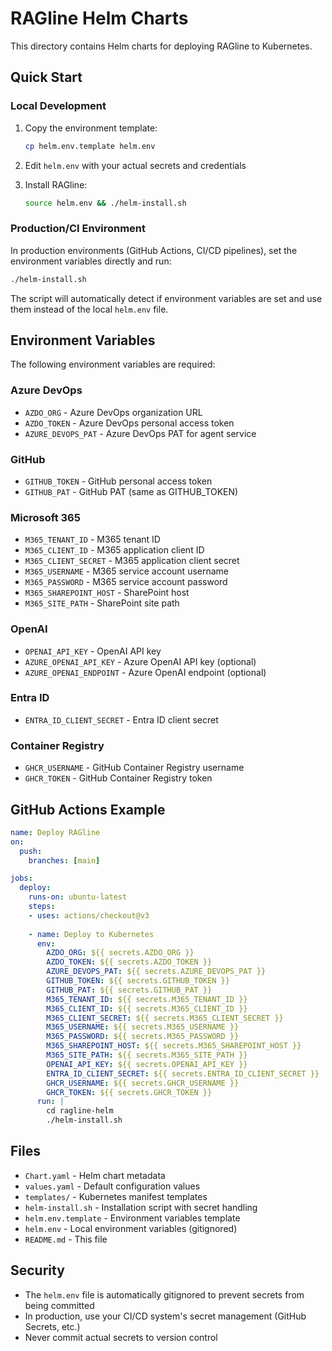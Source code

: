 # RAGline Helm Charts

This directory contains Helm charts for deploying RAGline to Kubernetes.

## Quick Start

### Local Development

1. Copy the environment template:
   ```bash
   cp helm.env.template helm.env
   ```

2. Edit `helm.env` with your actual secrets and credentials

3. Install RAGline:
   ```bash
   source helm.env && ./helm-install.sh
   ```

### Production/CI Environment

In production environments (GitHub Actions, CI/CD pipelines), set the environment variables directly and run:

```bash
./helm-install.sh
```

The script will automatically detect if environment variables are set and use them instead of the local `helm.env` file.

## Environment Variables

The following environment variables are required:

### Azure DevOps
- `AZDO_ORG` - Azure DevOps organization URL
- `AZDO_TOKEN` - Azure DevOps personal access token
- `AZURE_DEVOPS_PAT` - Azure DevOps PAT for agent service

### GitHub
- `GITHUB_TOKEN` - GitHub personal access token
- `GITHUB_PAT` - GitHub PAT (same as GITHUB_TOKEN)

### Microsoft 365
- `M365_TENANT_ID` - M365 tenant ID
- `M365_CLIENT_ID` - M365 application client ID
- `M365_CLIENT_SECRET` - M365 application client secret
- `M365_USERNAME` - M365 service account username
- `M365_PASSWORD` - M365 service account password
- `M365_SHAREPOINT_HOST` - SharePoint host
- `M365_SITE_PATH` - SharePoint site path

### OpenAI
- `OPENAI_API_KEY` - OpenAI API key
- `AZURE_OPENAI_API_KEY` - Azure OpenAI API key (optional)
- `AZURE_OPENAI_ENDPOINT` - Azure OpenAI endpoint (optional)

### Entra ID
- `ENTRA_ID_CLIENT_SECRET` - Entra ID client secret

### Container Registry
- `GHCR_USERNAME` - GitHub Container Registry username
- `GHCR_TOKEN` - GitHub Container Registry token

## GitHub Actions Example

```yaml
name: Deploy RAGline
on:
  push:
    branches: [main]

jobs:
  deploy:
    runs-on: ubuntu-latest
    steps:
    - uses: actions/checkout@v3
    
    - name: Deploy to Kubernetes
      env:
        AZDO_ORG: ${{ secrets.AZDO_ORG }}
        AZDO_TOKEN: ${{ secrets.AZDO_TOKEN }}
        AZURE_DEVOPS_PAT: ${{ secrets.AZURE_DEVOPS_PAT }}
        GITHUB_TOKEN: ${{ secrets.GITHUB_TOKEN }}
        GITHUB_PAT: ${{ secrets.GITHUB_PAT }}
        M365_TENANT_ID: ${{ secrets.M365_TENANT_ID }}
        M365_CLIENT_ID: ${{ secrets.M365_CLIENT_ID }}
        M365_CLIENT_SECRET: ${{ secrets.M365_CLIENT_SECRET }}
        M365_USERNAME: ${{ secrets.M365_USERNAME }}
        M365_PASSWORD: ${{ secrets.M365_PASSWORD }}
        M365_SHAREPOINT_HOST: ${{ secrets.M365_SHAREPOINT_HOST }}
        M365_SITE_PATH: ${{ secrets.M365_SITE_PATH }}
        OPENAI_API_KEY: ${{ secrets.OPENAI_API_KEY }}
        ENTRA_ID_CLIENT_SECRET: ${{ secrets.ENTRA_ID_CLIENT_SECRET }}
        GHCR_USERNAME: ${{ secrets.GHCR_USERNAME }}
        GHCR_TOKEN: ${{ secrets.GHCR_TOKEN }}
      run: |
        cd ragline-helm
        ./helm-install.sh
```

## Files

- `Chart.yaml` - Helm chart metadata
- `values.yaml` - Default configuration values
- `templates/` - Kubernetes manifest templates
- `helm-install.sh` - Installation script with secret handling
- `helm.env.template` - Environment variables template
- `helm.env` - Local environment variables (gitignored)
- `README.md` - This file

## Security

- The `helm.env` file is automatically gitignored to prevent secrets from being committed
- In production, use your CI/CD system's secret management (GitHub Secrets, etc.)
- Never commit actual secrets to version control